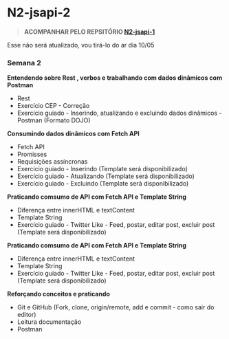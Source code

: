 # N2-jsapi-2
> **ACOMPANHAR PELO REPSITÓRIO [N2-jsapi-1](https://github.com/reprograma/N2-jsapi-1)**

Esse não será atualizado, vou tirá-lo do ar dia 10/05

### Semana 2

**Entendendo sobre Rest , verbos e trabalhando com dados dinâmicos com Postman**

* Rest
* Exercício CEP - Correção
* Exercício guiado -  Inserindo, atualizando e excluindo dados dinâmicos - Postman (Formato DOJO)

**Consumindo dados dinâmicos com Fetch API**

* Fetch API
* Promisses
* Requisições assíncronas
* Exercício guiado - Inserindo (Template será disponibilizado)
* Exercício guiado - Atualizando (Template será disponibilizado)
* Exercício guiado - Excluindo (Template será disponibilizado)

**Praticando comsumo de API com Fetch API e Template String**

* Diferença entre innerHTML e textContent
* Template String
* Exercício guiado - Twitter Like - Feed, postar, editar post, excluir post (Template será disponibilizado)

**Praticando comsumo de API com Fetch API e Template String**

* Diferença entre innerHTML e textContent
* Template String
* Exercício guiado - Twitter Like - Feed, postar, editar post, excluir post (Template será disponibilizado)

**Reforçando conceitos e praticando**
* Git e GitHub (Fork, clone, origin/remote, add e commit - como sair do editor)
* Leitura documentação
* Postman
